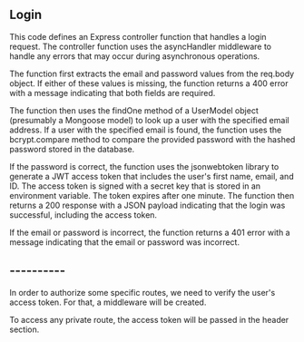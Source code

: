 ## Login

This code defines an Express controller function that handles a login request. The controller function uses the asyncHandler middleware to handle any errors that may occur during asynchronous operations.

The function first extracts the email and password values from the req.body object. If either of these values is missing, the function returns a 400 error with a message indicating that both fields are required.

The function then uses the findOne method of a UserModel object (presumably a Mongoose model) to look up a user with the specified email address. If a user with the specified email is found, the function uses the bcrypt.compare method to compare the provided password with the hashed password stored in the database.

If the password is correct, the function uses the jsonwebtoken library to generate a JWT access token that includes the user's first name, email, and ID. The access token is signed with a secret key that is stored in an environment variable. The token expires after one minute. The function then returns a 200 response with a JSON payload indicating that the login was successful, including the access token.

If the email or password is incorrect, the function returns a 401 error with a message indicating that the email or password was incorrect.

## ----------

In order to authorize some specific routes, we need to verify the user's access token.
For that, a middleware will be created.

To access any private route, the access token will be passed in the header section.
